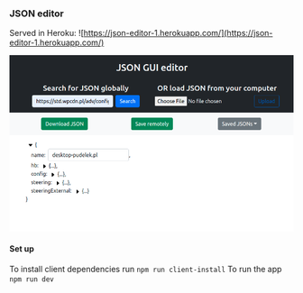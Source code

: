 ### JSON editor

Served in Heroku: ![https://json-editor-1.herokuapp.com/](https://json-editor-1.herokuapp.com/)

![](./images/screenshot.png)

#### Set up

To install client dependencies run `npm run client-install`
To run the app `npm run dev`
